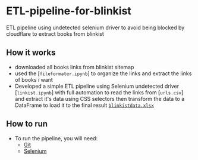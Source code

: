 # ETL-pipeline-for-blinkist
ETL pipeline using undetected selenium driver to avoid being blocked by cloudflare to extract books from blinkist

## How it works
- downloaded all books links from blinkist sitemap 
- used the [`fileformater.ipynb`] to organize the links and extract the links of books i want
- Developed a simple ETL pipeline using Selenium undetected driver [`linkist.ipynb`] with full automation to read the links from [`urls.csv`]
and extract it's data using CSS selectors then transform the data to a DataFrame to load it to the final result [`blinkistdata.xlsx`](example)


## How to run
- To run the pipeline, you will need:
  - [Git](https://github.com/mohamedehabpop/ETL-pipeline-for-blinkist.git)
  - [Selenium](https://pypi.org/project/selenium/)
